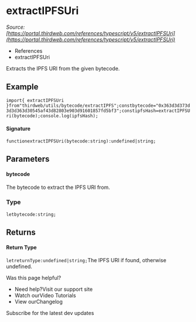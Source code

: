 # extractIPFSUri

*Source: [https://portal.thirdweb.com/references/typescript/v5/extractIPFSUri](https://portal.thirdweb.com/references/typescript/v5/extractIPFSUri)*

* References
* extractIPFSUri

Extracts the IPFS URI from the given bytecode.

## Example

`import{ extractIPFSUri }from"thirdweb/utils/bytecode/extractIPFS";constbytecode="0x363d3d373d3d3d363d30545af43d82803e903d91601857fd5bf3";constipfsHash=extractIPFSUri(bytecode);console.log(ipfsHash);`
#### Signature

`functionextractIPFSUri(bytecode:string):undefined|string;`
## Parameters

#### bytecode

The bytecode to extract the IPFS URI from.

### Type

`letbytecode:string;`
## Returns

#### Return Type

`letreturnType:undefined|string;`The IPFS URI if found, otherwise undefined.

Was this page helpful?

* Need help?Visit our support site
* Watch ourVideo Tutorials
* View ourChangelog

Subscribe for the latest dev updates

